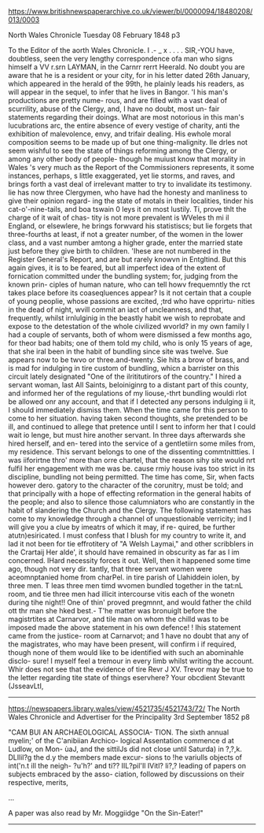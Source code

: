 
https://www.britishnewspaperarchive.co.uk/viewer/bl/0000094/18480208/013/0003

North Wales Chronicle 
Tuesday 08 February 1848
p3

To the Editor of the aorth Wales Chronicle. I .- _ x . . . . SIR,-YOU have, doubtless, seen the very lengthy correspondence ofa man who signs himself a VV r.srn LAYMAN, in the Carnrr rerrt Heerald. No doubt you are aware that he is a resident or your city, for in his letter dated 26th January, which appeared in the herald of the 99th, he plainly leads his readers, as will appear in the sequel, to infer that he lives in Bangor. 'I his man's productions are pretty nume- rous, and are filled with a vast deal of scurrility, abuse of the Clergy, and, I have no doubt, most un- fair statements regarding their doings. What are most notorious in this man's lucubrations arc, the entire absence of every vestige of charity, anti the exhibition of malevolence, envy, and trifair dealing. His ewhole moral composition seems to be made up of but one thing-malignity. Ile drles not seem wishful to see the state of things reforming among the Clergy, or among any other body of people- though he muiust know that morality in Wales 's very much as the Report of the Commissioners represents, it some instances, perhaps, s little exaggerated, yet lie storms, and raves, and brings forth a vast deal of irrelevant matter to try to invalidate its testimony. lie has now three Clergymen, who have had the honesty and manliness to give their opinion regard- ing the state of motals in their localities, tinder his cat-o'-nine-tails, and boa tswain 0 leys it on most lustily. Ti, prove thlt the charge of it wait of chas- tity is not more prevalent is WVeles th mi il England, or elsewlere, he brings forwvard his statistiscs; but lie forgets that three-fourths at least, if not a greater number, of the women in the lower class, and a vast number amtong a higher grade, enter the married state just before they give birth to children. 'Ihese are not numbered in the Register General's Report, and are but rarely knowvn in Entgltind. But this again gives, it is to be feared, but all imperfect idea of the extent of fornication committed under the bundling system; for, judging from the known prin- ciples of human nature, who can tell howv frequemntly the rct takes place before its coaseqluences appear? Is it not certain that a couple of young peoplie, whose passions are excited, ;trd who have opprirtu- nities in the dead of night, wvill commit an iact of uncleanness, and that, frequently, whilst irnlulginig in the beastly habit we wish to reprobate and expose to the detestation of the whole civilized wvorld? in my own family I had a couple of servants, both of whom were dismissed a few months ago, for theor bad habits; one of them told my child, who is only 15 years of age, that she iral been in the habit of bundling since site was twelve. Sue appears now to be twvo or three.and-twenty. Sie hits a brow of brass, and is mad for indulging in tire custom of bundling, whicn a barrister on this circuit lately designated "One of the ilrititutirors of the country." I hired a servant woman, last All Saints, beloiniginrg to a distant part of this county, and informed her of the regulations of my liouse,-thrt bundling wouldi rlot be allowed onr any account, and that if I detected any persons indulging ii it, I should immediately dismiss them. When the time came for this person to come to her situation. having taken second thoughts, she pretended to be ill, and continued to allege that pretence until I sent to inform her that I could wait io lenge, but must hire another servant. In three days afterwards she hired herself, and en- tered into the service of a gentletiirn some miles from, my residence. This servant belongs to one of the dissenting commtnittties. I was iiforirtne thro' more than orre chartel, that the reason sihy site would nrt fulfil her engagement with me was be. cause rmiy house ivas too strict in its discipline, bundling not being permitted. The time has come, Sir, when facts however dero. gatory to the character of the corunitry, must be told; and that principally with a hope of effecting reformation in the general habits of the people; and also to silence those calumniators who are constantly in the habit of slandering the Church and the Clergy. The following statement has come to my knowledge through a channel of unquestionable verricity; ind I will give you a clue by imeatrs of which it may, if re- quired, be further atutn)esiricated. I must confess that I blush for my country to write it, and lad it not been for tie effrotitery of "A Welsh Laymai," and other scribblers in the Crartaij Her alde', it should have remained in obscurity as far as I im concerned. IHard necessity forces it out. Well, then it happened some time ago, though not very dir. tantly, that three servant women were aceomnptanied home from charPel. in tire parish of Llahiddein iolen, by three men. T leas three men timd wvomen bundled together in the tat:nL room, and tie three men had illicit intercourse vitis each of the wonetn during tihe night!! One of thin' proved pregmnnt, and would father the child ott thr man she hked best.- T'he matter was bronuiglt before the magistrtites at Carnarvor, and tile man on whom the chilld was to be imposed made the above statement in his own defence! ! Ihis statement came from the justice- room at Carnarvot; and 1 have no doubt that any of the magistrates, who may have been present, will confirm i if required, though none of them would like to be identified with such an abominahle disclo- sure! I myself feel a tremour in every limb whilst writing the account. Whir does not see that the evidence of tire Revr J XV. Trevor may be true to the letter regarding tite state of things eservhere? Your obcdient Stevantt (JsseavLtI, 


---

https://newspapers.library.wales/view/4521735/4521743/72/
The North Wales Chronicle and Advertiser for the Principality
3rd September 1852
p8

"CAM BUI AN ARCHAEOLOGICAL ASSOCIA- TION. The sixth annual myelin;' of the C'anibiian Archico- logical Assentation commence d at Ludlow, on Mon- ùaJ, and the sittilJs did not close until Saturda) in ?,?,k. DLIlil?g the d.y the members made excur- sions to !he variulls objects of int('n.t ill the neigh- ?u'h?' and ti?? IIL?pil'Il IVitl? li?,? leading of papers on subjects embraced by the asso- ciation, followed by discussions on their respective, merits, 

...

A paper was also read by Mr. Moggiidge "On the Sin-Eater!"

---


